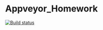 # Appveyor_Homework

[![Build status](https://ci.appveyor.com/api/projects/status/nelun9wccgnt8r5q?svg=true)](https://ci.appveyor.com/project/krich13/appveyor-homework)
